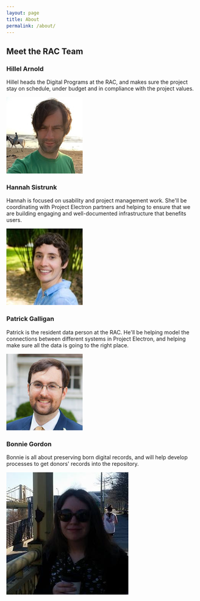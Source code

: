 ```yaml
---
layout: page
title: About
permalink: /about/
---
```



## Meet the RAC Team

### Hillel Arnold

Hillel heads the Digital Programs at the RAC, and makes sure the project stay on schedule, under budget and in compliance with the project values.  

![Hillel](/assets/img/hillel_bio.jpg)

### Hannah Sistrunk

Hannah is focused on usability and project management work. She'll be coordinating with Project Electron partners and helping to ensure that we are building engaging and well-documented infrastructure that benefits users.  

![Hannah](/assets/img/hannah_bio.jpg)

### Patrick Galligan

Patrick is the resident data person at the RAC. He'll be helping model the connections between different systems in Project Electron, and helping make sure all the data is going to the right place.  

![Patrick](/assets/img/patrick_bio.jpg)

### Bonnie Gordon

Bonnie is all about preserving born digital records, and will help develop processes to get donors' records into the repository.  

![Bonnie](/assets/img/bonnie_bio.jpg)
